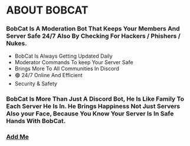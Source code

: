 # ABOUT BOBCAT

### BobCat Is A Moderation Bot That Keeps Your Members And Server Safe 24/7 Also By Checking For **Hackers / Phishers / Nukes**.

* BobCat Is Always Getting Updated Daily
* Moderator Commands To keep Your Server Safe
* Brings More To All Communities In Discord
* 🟢 24/7 Online And Efficient
* Security & Safety

### BobCat Is More Than Just A Discord Bot, He Is Like Family To Each Server He Is In. He Brings Happiness Not Just Servers Also your Face, Because You Know Your Server Is In Safe Hands With BobCat.

### [Add Me](https://discord.com/oauth2/authorize?client\_id=961762686671155240\&scope=bot%20applications.commands\&permissions=12818312447)
